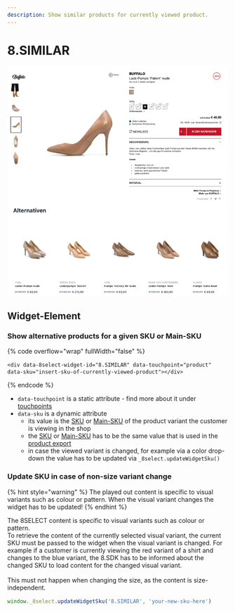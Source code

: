 ```yaml
---
description: Show similar products for currently viewed product.
---
```


# 8.SIMILAR

![similar shoes](../.gitbook/assets/8.SIMILAR-beta-outletcity.png)

## Widget-Element

### **Show alternative products for a given SKU or Main-SKU**

{% code overflow="wrap" fullWidth="false" %}
```markup
<div data-8select-widget-id="8.SIMILAR" data-touchpoint="product" data-sku="insert-sku-of-currently-viewed-product"></div>
```
{% endcode %}

* `data-touchpoint` is a static attribute - find more about it under [touchpoints](8.set-flat/)
* `data-sku` is a dynamic attribute
  * its value is the [SKU](../product-export/base-data/details.md#sku-sku) or [Main-SKU](../product-export/base-data/details.md#main-sku-main-sku) of the product variant the customer is viewing in the shop
  * the [SKU](../product-export/base-data/details.md#sku-sku) or [Main-SKU](../product-export/base-data/details.md#main-sku-main-sku) has to be the same value that is used in the [product export](../integration/produkt-export.md)
  * in case the viewed variant is changed, for example via a color drop-down the value has to be updated via `_8select.updateWidgetSku()`

### Update SKU in case of non-size variant change

{% hint style="warning" %}
The played out content is specific to visual variants such as colour or pattern. When the visual variant changes the widget has to be updated!
{% endhint %}

The 8SELECT content is specific to visual variants such as colour or pattern. \
To retrieve the content of the currently selected visual variant, the current SKU must be passed to the widget when the visual variant is changed. For example if a customer is currently viewing the red variant of a shirt and changes to the blue variant, the 8.SDK has to be informed about the changed SKU to load content for the changed visual variant.\
\
This must not happen when changing the size, as the content is size-independent.

```javascript
window._8select.updateWidgetSku('8.SIMILAR', 'your-new-sku-here')
```
